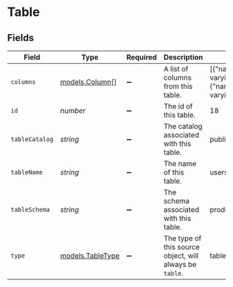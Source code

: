 # Table


## Fields

| Field                                                                                                       | Type                                                                                                        | Required                                                                                                    | Description                                                                                                 | Example                                                                                                     |
| ----------------------------------------------------------------------------------------------------------- | ----------------------------------------------------------------------------------------------------------- | ----------------------------------------------------------------------------------------------------------- | ----------------------------------------------------------------------------------------------------------- | ----------------------------------------------------------------------------------------------------------- |
| `columns`                                                                                                   | [models.Column](../models/column.md)[]                                                                      | :heavy_minus_sign:                                                                                          | A list of columns from this table.                                                                          | [{"name":"user_id","type":"character varying (256)"},{"name":"full_name","type":"character varying (256)"}] |
| `id`                                                                                                        | *number*                                                                                                    | :heavy_minus_sign:                                                                                          | The id of this table.                                                                                       | 18                                                                                                          |
| `tableCatalog`                                                                                              | *string*                                                                                                    | :heavy_minus_sign:                                                                                          | The catalog associated with this table.                                                                     | public                                                                                                      |
| `tableName`                                                                                                 | *string*                                                                                                    | :heavy_minus_sign:                                                                                          | The name of this table.                                                                                     | users                                                                                                       |
| `tableSchema`                                                                                               | *string*                                                                                                    | :heavy_minus_sign:                                                                                          | The schema associated with this table.                                                                      | production                                                                                                  |
| `type`                                                                                                      | [models.TableType](../models/tabletype.md)                                                                  | :heavy_minus_sign:                                                                                          | The type of this source object, will always be `table`.                                                     | table                                                                                                       |